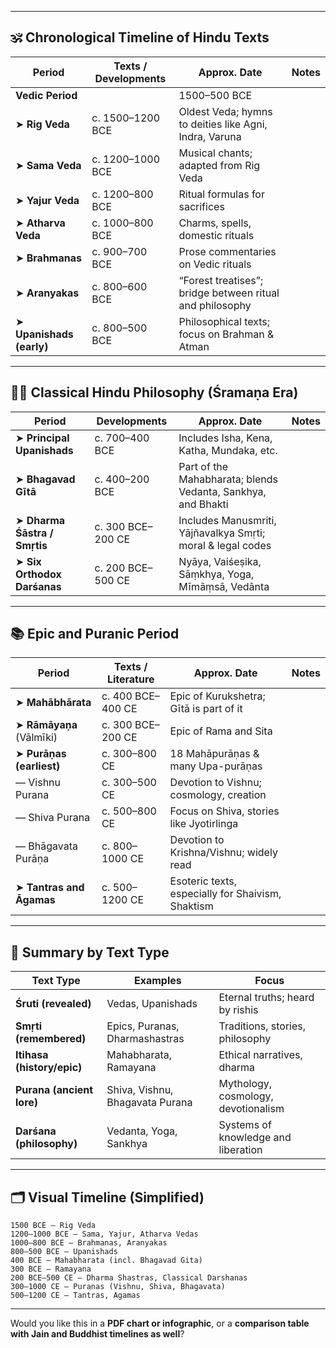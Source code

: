 
---

## 🕉️ **Chronological Timeline of Hindu Texts**

| Period                   | Texts / Developments | Approx. Date                                             | Notes |
| ------------------------ | -------------------- | -------------------------------------------------------- | ----- |
| **Vedic Period**         |                      | 1500–500 BCE                                             |       |
| ➤ **Rig Veda**           | c. 1500–1200 BCE     | Oldest Veda; hymns to deities like Agni, Indra, Varuna   |       |
| ➤ **Sama Veda**          | c. 1200–1000 BCE     | Musical chants; adapted from Rig Veda                    |       |
| ➤ **Yajur Veda**         | c. 1200–800 BCE      | Ritual formulas for sacrifices                           |       |
| ➤ **Atharva Veda**       | c. 1000–800 BCE      | Charms, spells, domestic rituals                         |       |
| ➤ **Brahmanas**          | c. 900–700 BCE       | Prose commentaries on Vedic rituals                      |       |
| ➤ **Aranyakas**          | c. 800–600 BCE       | “Forest treatises”; bridge between ritual and philosophy |       |
| ➤ **Upanishads (early)** | c. 800–500 BCE       | Philosophical texts; focus on Brahman & Atman            |       |

---

## 🧘‍♂️ **Classical Hindu Philosophy (Śramaṇa Era)**

| Period                       | Developments      | Approx. Date                                                 | Notes |
| ---------------------------- | ----------------- | ------------------------------------------------------------ | ----- |
| ➤ **Principal Upanishads**   | c. 700–400 BCE    | Includes Isha, Kena, Katha, Mundaka, etc.                    |       |
| ➤ **Bhagavad Gītā**          | c. 400–200 BCE    | Part of the Mahabharata; blends Vedanta, Sankhya, and Bhakti |       |
| ➤ **Dharma Śāstra / Smṛtis** | c. 300 BCE–200 CE | Includes Manusmriti, Yājñavalkya Smṛti; moral & legal codes  |       |
| ➤ **Six Orthodox Darśanas**  | c. 200 BCE–500 CE | Nyāya, Vaiśeṣika, Sāṃkhya, Yoga, Mīmāṃsā, Vedānta            |       |

---

## 📚 **Epic and Puranic Period**

| Period                   | Texts / Literature | Approx. Date                                      | Notes |
| ------------------------ | ------------------ | ------------------------------------------------- | ----- |
| ➤ **Mahābhārata**        | c. 400 BCE–400 CE  | Epic of Kurukshetra; Gītā is part of it           |       |
| ➤ **Rāmāyaṇa** (Vālmīki) | c. 300 BCE–200 CE  | Epic of Rama and Sita                             |       |
| ➤ **Purāṇas (earliest)** | c. 300–800 CE      | 18 Mahāpurāṇas & many Upa-purāṇas                 |       |
| — Vishnu Purana          | c. 300–500 CE      | Devotion to Vishnu; cosmology, creation           |       |
| — Shiva Purana           | c. 500–800 CE      | Focus on Shiva, stories like Jyotirlinga          |       |
| — Bhāgavata Purāṇa       | c. 800–1000 CE     | Devotion to Krishna/Vishnu; widely read           |       |
| ➤ **Tantras and Āgamas** | c. 500–1200 CE     | Esoteric texts, especially for Shaivism, Shaktism |       |

---

## 🧭 Summary by Text Type

| Text Type                  | Examples                        | Focus                               |
| -------------------------- | ------------------------------- | ----------------------------------- |
| **Śruti (revealed)**       | Vedas, Upanishads               | Eternal truths; heard by rishis     |
| **Smṛti (remembered)**     | Epics, Puranas, Dharmashastras  | Traditions, stories, philosophy     |
| **Itihasa (history/epic)** | Mahabharata, Ramayana           | Ethical narratives, dharma          |
| **Purana (ancient lore)**  | Shiva, Vishnu, Bhagavata Purana | Mythology, cosmology, devotionalism |
| **Darśana (philosophy)**   | Vedanta, Yoga, Sankhya          | Systems of knowledge and liberation |

---

## 🗂️ Visual Timeline (Simplified)

```
1500 BCE — Rig Veda
1200–1000 BCE — Sama, Yajur, Atharva Vedas
1000–800 BCE — Brahmanas, Aranyakas
800–500 BCE — Upanishads
400 BCE — Mahabharata (incl. Bhagavad Gita)
300 BCE — Ramayana
200 BCE–500 CE — Dharma Shastras, Classical Darshanas
300–1000 CE — Puranas (Vishnu, Shiva, Bhagavata)
500–1200 CE — Tantras, Agamas
```

---

Would you like this in a **PDF chart or infographic**, or a **comparison table with Jain and Buddhist timelines as well**?
